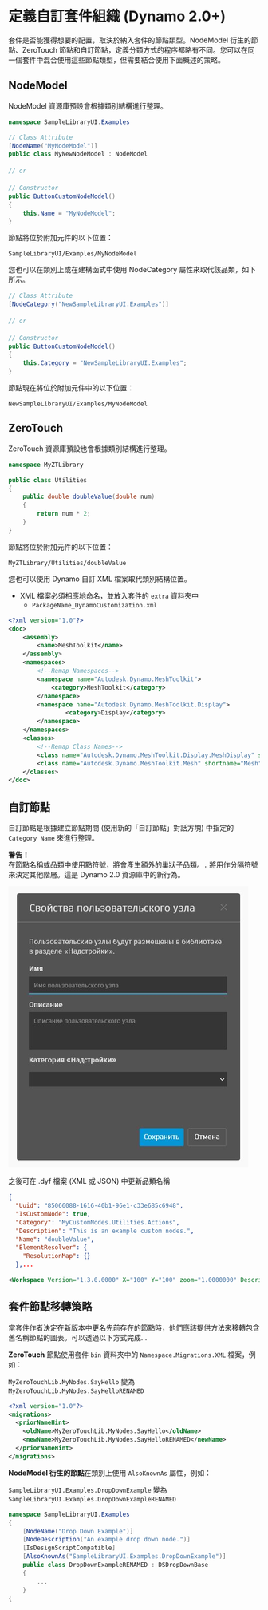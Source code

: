 # 定義自訂套件組織 (Dynamo 2.0+)

套件是否能獲得想要的配置，取決於納入套件的節點類型。NodeModel 衍生的節點、ZeroTouch 節點和自訂節點，定義分類方式的程序都略有不同。您可以在同一個套件中混合使用這些節點類型，但需要結合使用下面概述的策略。

## NodeModel
NodeModel 資源庫預設會根據類別結構進行整理。
```C#
namespace SampleLibraryUI.Examples
```
```C#
// Class Attribute
[NodeName("MyNodeModel")]
public class MyNewNodeModel : NodeModel

// or

// Constructor
public ButtonCustomNodeModel()
{
    this.Name = "MyNodeModel";
}

```
節點將位於附加元件的以下位置：
```
SampleLibraryUI/Examples/MyNodeModel
```

您也可以在類別上或在建構函式中使用 NodeCategory 屬性來取代該品類，如下所示。
```C#
// Class Attribute
[NodeCategory("NewSampleLibraryUI.Examples")]

// or

// Constructor
public ButtonCustomNodeModel()
{
    this.Category = "NewSampleLibraryUI.Examples";
}
```

節點現在將位於附加元件中的以下位置：
```
NewSampleLibraryUI/Examples/MyNodeModel
```

## ZeroTouch

ZeroTouch 資源庫預設也會根據類別結構進行整理。

```C#
namespace MyZTLibrary
```

```C#
public class Utilities
{
    public double doubleValue(double num)
    {
        return num * 2;
    }
}
```

節點將位於附加元件的以下位置：

```
MyZTLibrary/Utilities/doubleValue
```

您也可以使用 Dynamo 自訂 XML 檔案取代類別結構位置。
- XML 檔案必須相應地命名，並放入套件的 `extra` 資料夾中
    - `PackageName_DynamoCustomization.xml`

```XML
<?xml version="1.0"?>
<doc>
    <assembly>
        <name>MeshToolkit</name>
    </assembly>
    <namespaces>
        <!--Remap Namespaces-->
        <namespace name="Autodesk.Dynamo.MeshToolkit">
            <category>MeshToolkit</category>
        </namespace>
        <namespace name="Autodesk.Dynamo.MeshToolkit.Display">
                <category>Display</category>
        </namespace>
    </namespaces>
    <classes>
        <!--Remap Class Names-->
        <class name="Autodesk.Dynamo.MeshToolkit.Display.MeshDisplay" shortname="MeshDisplay"/>
        <class name="Autodesk.Dynamo.MeshToolkit.Mesh" shortname="Mesh"/>
    </classes>
</doc>

```

## 自訂節點

自訂節點是根據建立節點期間 (使用新的「自訂節點」對話方塊) 中指定的 `Category Name` 來進行整理。  

**警告！**<br>
在節點名稱或品類中使用點符號，將會產生額外的巢狀子品類。`.` 將用作分隔符號來決定其他階層。這是 Dynamo 2.0 資源庫中的新行為。

![自訂節點性質](images/custom-node-properties.jpg)

之後可在 .dyf 檔案 (XML 或 JSON) 中更新品類名稱

```JSON
{
  "Uuid": "85066088-1616-40b1-96e1-c33e685c6948",
  "IsCustomNode": true,
  "Category": "MyCustomNodes.Utilities.Actions",
  "Description": "This is an example custom nodes.",
  "Name": "doubleValue",
  "ElementResolver": {
    "ResolutionMap": {}
  },...
```

```XML
<Workspace Version="1.3.0.0000" X="100" Y="100" zoom="1.0000000" Description="This is an example custom nodes." Category="MyCustomNodes.Utilities.Actions" Name="doubleValue" ID="85066088-1616-40b1-96e1-c33e685c6948">
```

## 套件節點移轉策略

當套件作者決定在新版本中更名先前存在的節點時，他們應該提供方法來移轉包含舊名稱節點的圖表。可以透過以下方式完成...

**ZeroTouch** 節點使用套件 `bin` 資料夾中的 `Namespace.Migrations.XML` 檔案，例如：

`MyZeroTouchLib.MyNodes.SayHello` 變為 `MyZeroTouchLib.MyNodes.SayHelloRENAMED`
```XML
<?xml version="1.0"?>
<migrations>
  <priorNameHint>
    <oldName>MyZeroTouchLib.MyNodes.SayHello</oldName>
    <newName>MyZeroTouchLib.MyNodes.SayHelloRENAMED</newName>
  </priorNameHint>
</migrations>
```

**NodeModel 衍生的節點**在類別上使用 `AlsoKnownAs` 屬性，例如：

`SampleLibraryUI.Examples.DropDownExample` 變為 `SampleLibraryUI.Examples.DropDownExampleRENAMED`
```C#
namespace SampleLibraryUI.Examples
{
    [NodeName("Drop Down Example")]
    [NodeDescription("An example drop down node.")]
    [IsDesignScriptCompatible]
    [AlsoKnownAs("SampleLibraryUI.Examples.DropDownExample")]
    public class DropDownExampleRENAMED : DSDropDownBase
    {
        ...
    }
{
```